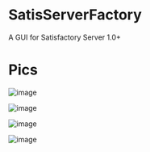 # SatisServerFactory
A GUI for Satisfactory Server 1.0+


# Pics
![image](https://github.com/user-attachments/assets/839d1456-14ed-4bbd-9799-6ac7a4ee7d2b)

![image](https://github.com/user-attachments/assets/74699225-c71c-4468-bff8-60a3bf9bb8cb)

![image](https://github.com/user-attachments/assets/d0c77573-cff8-4cf2-b172-5beb7a70ed0c)

![image](https://github.com/user-attachments/assets/2a961775-1d53-437f-a942-90e80450eb12)
